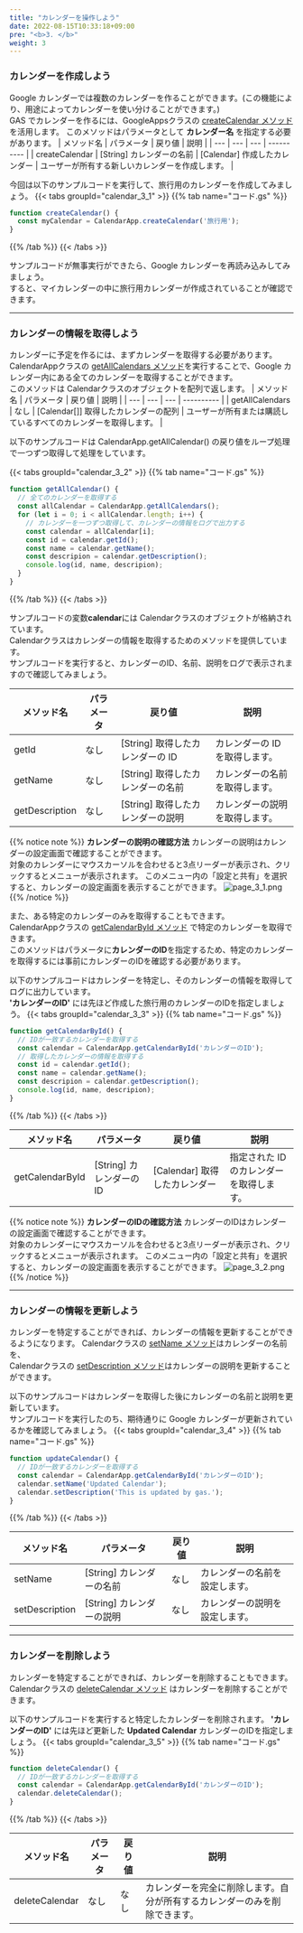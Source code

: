 ```yaml
---
title: "カレンダーを操作しよう"
date: 2022-08-15T10:33:18+09:00
pre: "<b>3. </b>"
weight: 3
---
```

### カレンダーを作成しよう
Google カレンダーでは複数のカレンダーを作ることができます。(この機能により、用途によってカレンダーを使い分けることができます。)  
GAS でカレンダーを作るには、GoogleAppsクラスの [createCalendar メソッド](https://developers.google.com/apps-script/reference/calendar/calendar-app#createcalendarname)を活用します。
このメソッドはパラメータとして **カレンダー名** を指定する必要があります。
| メソッド名 | パラメータ | 戻り値 | 説明 |
| --- |  --- | --- | ---------- |
| createCalendar | [String] カレンダーの名前 | [Calendar] 作成したカレンダー | ユーザーが所有する新しいカレンダーを作成します。 |

今回は以下のサンプルコードを実行して、旅行用のカレンダーを作成してみましょう。
{{< tabs groupId="calendar_3_1" >}}
{{% tab name="コード.gs" %}}
```js
function createCalendar() {
  const myCalendar = CalendarApp.createCalendar('旅行用');
}
```
{{% /tab %}}
{{< /tabs >}}

サンプルコードが無事実行ができたら、Google カレンダーを再読み込みしてみましょう。  
すると、マイカレンダーの中に旅行用カレンダーが作成されていることが確認できます。

---
### カレンダーの情報を取得しよう
カレンダーに予定を作るには、まずカレンダーを取得する必要があります。
CalendarAppクラスの [getAllCalendars メソッド](https://developers.google.com/apps-script/reference/calendar/calendar-app#getallcalendars)を実行することで、Google カレンダー内にある全てのカレンダーを取得することができます。  
このメソッドは Calendarクラスのオブジェクトを配列で返します。
| メソッド名 | パラメータ | 戻り値 | 説明 |
| --- |  --- | --- | ---------- |
| getAllCalendars | なし | [Calendar[]] 取得したカレンダーの配列 | ユーザーが所有または購読しているすべてのカレンダーを取得します。 |

以下のサンプルコードは CalendarApp.getAllCalendar() の戻り値をループ処理で一つずつ取得して処理をしています。

{{< tabs groupId="calendar_3_2" >}}
{{% tab name="コード.gs" %}}
```js
function getAllCalendar() {
  // 全てのカレンダーを取得する
  const allCalendar = CalendarApp.getAllCalendars();
  for (let i = 0; i < allCalendar.length; i++) {
    // カレンダーを一つずつ取得して、カレンダーの情報をログで出力する
    const calendar = allCalendar[i];
    const id = calendar.getId();
    const name = calendar.getName();
    const descripion = calendar.getDescription();
    console.log(id, name, descripion);
  }
}
```
{{% /tab %}}
{{< /tabs >}}

サンプルコードの変数**calendar**には Calendarクラスのオブジェクトが格納されています。  
Calendarクラスはカレンダーの情報を取得するためのメソッドを提供しています。  
サンプルコードを実行すると、カレンダーのID、名前、説明をログで表示されますので確認してみましょう。

| メソッド名 | パラメータ | 戻り値 | 説明 |
| --- |  --- | --- | ---------- |
| getId | なし | [String] 取得したカレンダーの ID | カレンダーの ID を取得します。 |
| getName | なし | [String] 取得したカレンダーの名前 | カレンダーの名前を取得します。 |
| getDescription | なし | [String] 取得したカレンダーの説明 | カレンダーの説明を取得します。 |

{{% notice note %}}
**カレンダーの説明の確認方法**
カレンダーの説明はカレンダーの設定画面で確認することができます。  
対象のカレンダーにマウスカーソルを合わせると3点リーダーが表示され、クリックするとメニューが表示されます。 
このメニュー内の「設定と共有」を選択すると、カレンダーの設定画面を表示することができます。
![page_3_1.png](../img/page_3_1.png)
{{% /notice %}}

また、ある特定のカレンダーのみを取得することもできます。  
CalendarAppクラスの [getCalendarById メソッド](https://developers.google.com/apps-script/reference/calendar/calendar-app#getcalendarbyidid) で特定のカレンダーを取得できます。  
このメソッドはパラメータに**カレンダーのID**を指定するため、特定のカレンダーを取得するには事前にカレンダーのIDを確認する必要があります。

以下のサンプルコードはカレンダーを特定し、そのカレンダーの情報を取得してログに出力しています。  
**'カレンダーのID'** には先ほど作成した旅行用のカレンダーのIDを指定しましょう。
{{< tabs groupId="calendar_3_3" >}}
{{% tab name="コード.gs" %}}
```js
function getCalendarById() {
  // IDが一致するカレンダーを取得する
  const calendar = CalendarApp.getCalendarById('カレンダーのID');
  // 取得したカレンダーの情報を取得する
  const id = calendar.getId();
  const name = calendar.getName();
  const descripion = calendar.getDescription();
  console.log(id, name, descripion);
}
```
{{% /tab %}}
{{< /tabs >}}

| メソッド名 | パラメータ | 戻り値 | 説明 |
| --- |  --- | --- | ---------- |
| getCalendarById | [String] カレンダーのID | [Calendar] 取得したカレンダー | 指定された ID のカレンダーを取得します。 |

{{% notice note %}}
**カレンダーのIDの確認方法**
カレンダーのIDはカレンダーの設定画面で確認することができます。  
対象のカレンダーにマウスカーソルを合わせると3点リーダーが表示され、クリックするとメニューが表示されます。 
このメニュー内の「設定と共有」を選択すると、カレンダーの設定画面を表示することができます。
![page_3_2.png](../img/page_3_2.png)
{{% /notice %}}

---
### カレンダーの情報を更新しよう
カレンダーを特定することができれば、カレンダーの情報を更新することができるようになります。
Calendarクラスの [setName メソッド](https://developers.google.com/apps-script/reference/calendar/calendar#setnamename)はカレンダーの名前を、  
Calendarクラスの [setDescription メソッド](https://developers.google.com/apps-script/reference/calendar/calendar#setdescriptiondescription)はカレンダーの説明を更新することができます。  

以下のサンプルコードはカレンダーを取得した後にカレンダーの名前と説明を更新しています。  
サンプルコードを実行したのち、期待通りに Google カレンダーが更新されているかを確認してみましょう。
{{< tabs groupId="calendar_3_4" >}}
{{% tab name="コード.gs" %}}
```js
function updateCalendar() {
  // IDが一致するカレンダーを取得する
  const calendar = CalendarApp.getCalendarById('カレンダーのID');
  calendar.setName('Updated Calendar');
  calendar.setDescription('This is updated by gas.');
}
```
{{% /tab %}}
{{< /tabs >}}

| メソッド名 | パラメータ | 戻り値 | 説明 |
| --- |  --- | --- | ---------- |
| setName | [String] カレンダーの名前 | なし | カレンダーの名前を設定します。 |
| setDescription | [String] カレンダーの説明 | なし | カレンダーの説明を設定します。 |
---
### カレンダーを削除しよう
カレンダーを特定することができれば、カレンダーを削除することもできます。 
Calendarクラスの [deleteCalendar メソッド](https://developers.google.com/apps-script/reference/calendar/calendar#deletecalendar)  はカレンダーを削除することができます。  

以下のサンプルコードを実行すると特定したカレンダーを削除されます。 
**'カレンダーのID'** には先ほど更新した **Updated Calendar** カレンダーのIDを指定しましょう。
{{< tabs groupId="calendar_3_5" >}}
{{% tab name="コード.gs" %}}
```js
function deleteCalendar() {
  // IDが一致するカレンダーを取得する
  const calendar = CalendarApp.getCalendarById('カレンダーのID');
  calendar.deleteCalendar();
}
```
{{% /tab %}}
{{< /tabs >}}

| メソッド名 | パラメータ | 戻り値 | 説明 |
| --- |  --- | --- | ---------- |
| deleteCalendar | なし | なし | カレンダーを完全に削除します。自分が所有するカレンダーのみを削除できます。 |

